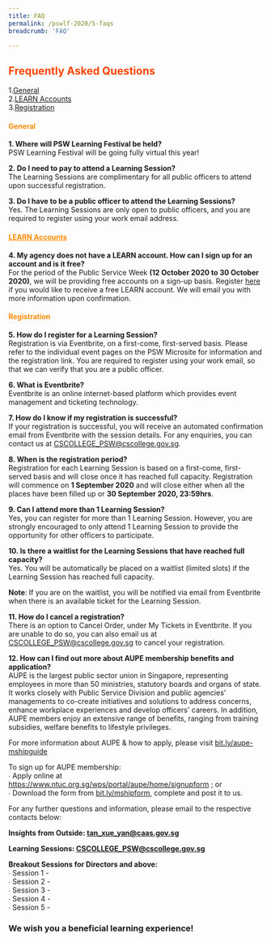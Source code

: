 ```yaml
---
title: FAQ
permalink: /pswlf-2020/5-faqs
breadcrumb: 'FAQ'

---
```


## <font color="orangered"> Frequently Asked Questions</font>
1.[General](#general)<br>
2.[LEARN Accounts](#learn)<br>
3.[Registration](#registration)<br>

#### <font color="darkorange"><b>General</b></font> <a name="general"></a>
 
<b>1. Where will PSW Learning Festival be held?</b>
<br>PSW Learning Festival will be going fully virtual this year!

<b>2. Do I need to pay to attend a Learning Session?</b>
<br>The Learning Sessions are complimentary for all public officers to attend upon successful registration.

<b>3. Do I have to be a public officer to attend the Learning Sessions?</b>
<br>Yes. The Learning Sessions are only open to public officers, and you are required to register using your work email address. 

#### <font color="darkorange"><b><u>LEARN Accounts</u></b></font> <a name="learn"></a>

<b>4. My agency does not have a LEARN account. How can I sign up for an account and is it free?</b> 
<br>For the period of the Public Service Week **(12 October 2020 to 30 October 2020)**, we will be providing free accounts on a sign-up basis. Register <a href="https://go.gov.sg/lv4xad">here</a> if you would like to receive a free LEARN account. We will email you with more information upon confirmation. 

#### <font color="darkorange"><b>Registration</b></font> <a name="registration"></a>
<b>5. How do I register for a Learning Session?</b>
<br>Registration is via Eventbrite, on a first-come, first-served basis. Please refer to the individual event pages on the PSW Microsite for information and the registration link. You are required to register using your work email, so that we can verify that you are a public officer.

<b>6. What is Eventbrite?</b>
<br>Eventbrite is an online internet-based platform which provides event management and ticketing technology.

<b>7. How do I know if my registration is successful?</b>
<br>If your registration is successful, you will receive an automated confirmation email from Eventbrite with the session details. For any enquiries, you can contact us at <a href="mailto:CSCOLLEGE_PSW@cscollege.gov.sg">CSCOLLEGE_PSW@cscollege.gov.sg</a>. 

<b>8. When is the registration period?</b>
<br>Registration for each Learning Session is based on a first-come, first-served basis and will close once it has reached full capacity.
Registration will commence on **1 September 2020** and will close either when all the places have been filled up or **30 September 2020, 23:59hrs**.
 
<b>9. Can I attend more than 1 Learning Session?</b>
<br>Yes, you can register for more than 1 Learning Session. However, you are strongly encouraged to only attend 1 Learning Session to provide the opportunity for other officers to participate.

<b>10. Is there a waitlist for the Learning Sessions that have reached full capacity?</b>
<br>Yes. You will be automatically be placed on a waitlist (limited slots) if the Learning Session has reached full capacity. 

**Note**: If you are on the waitlist, you will be notified via email from Eventbrite when there is an available ticket for the Learning Session.

<b>11. How do I cancel a registration?</b>
<br>There is an option to Cancel Order, under My Tickets in Eventbrite. If you are unable to do so, you can also email us at <a href="mailto:CSCOLLEGE_PSW@cscollege.gov.sg">CSCOLLEGE_PSW@cscollege.gov.sg</a> to cancel your registration.

<b>12. How can I find out more about AUPE membership benefits and application?</b>
<br>AUPE is the largest public sector union in Singapore, representing employees in more than 50 ministries, statutory boards and organs of state. It works closely with Public Service Division and public agencies’ managements to co-create initiatives and solutions to address concerns, enhance workplace experiences and develop officers' careers. In addition, AUPE members enjoy an extensive range of benefits, ranging from training subsidies, welfare benefits to lifestyle privileges.

For more information about AUPE & how to apply, please visit <a href="https://www.ntuc.org.sg/wps/portal/aupe/home/beamember/membership/membershipdetails?WCM_GLOBAL_CONTEXT=/unions_content_library/aupe/home/be+a+member/membership/8e581bab-a05c-4d34-a560-d5b4166ecfcb">bit.ly/aupe-mshipguide</a>

To sign up for AUPE membership:
 <br>∙ Apply online at <a href="https://www.ntuc.org.sg/wps/portal/aupe/home/signupform">https://www.ntuc.org.sg/wps/portal/aupe/home/signupform</a> ; or
 <br>∙ Download the form from <a href="https://www.ntuc.org.sg/wps/wcm/connect/54a0e52e-c86b-4d2f-ac92-97758d36e1ec/AUPE++Membership+Application+Form+(1Sep2019).pdf?MOD=AJPERES">bit.ly/mshipform</a>, complete and post it to us.


For any further questions and information, please email to the respective contacts below:

**Insights from Outside: <a href="tan_xue_yan@caas.gov.sg">tan_xue_yan@caas.gov.sg</a>**

**Learning Sessions:  <a href="mailto:CSCOLLEGE_PSW@cscollege.gov.sg">CSCOLLEGE_PSW@cscollege.gov.sg</a>**

**Breakout Sessions for Directors and above:**
 <br>∙ Session 1 - 
 <br>∙ Session 2 - 
 <br>∙ Session 3 - 
 <br>∙ Session 4 - 
 <br>∙ Session 5 - 
 

### We wish you a beneficial learning experience!

 
  
  
  
